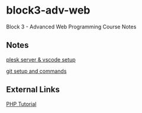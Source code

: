 # block3-adv-web

Block 3 - Advanced Web Programming Course Notes

## Notes

[plesk server & vscode setup](notes/setup.md)

[git setup and commands](notes/git.md)


## External Links

[PHP Tutorial](https://www.phptutorial.net/)

